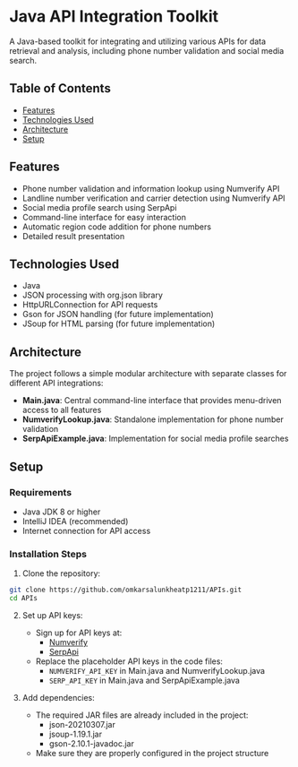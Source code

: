 # Java API Integration Toolkit

A Java-based toolkit for integrating and utilizing various APIs for data retrieval and analysis, including phone number validation and social media search.

## Table of Contents
- [Features](#features)
- [Technologies Used](#technologies-used)
- [Architecture](#architecture)
- [Setup](#setup)

## Features
- Phone number validation and information lookup using Numverify API
- Landline number verification and carrier detection using Numverify API
- Social media profile search using SerpApi
- Command-line interface for easy interaction
- Automatic region code addition for phone numbers
- Detailed result presentation

## Technologies Used
- Java
- JSON processing with org.json library
- HttpURLConnection for API requests
- Gson for JSON handling (for future implementation)
- JSoup for HTML parsing (for future implementation)

## Architecture
The project follows a simple modular architecture with separate classes for different API integrations:

- **Main.java**: Central command-line interface that provides menu-driven access to all features
- **NumverifyLookup.java**: Standalone implementation for phone number validation
- **SerpApiExample.java**: Implementation for social media profile searches

## Setup

### Requirements
- Java JDK 8 or higher
- IntelliJ IDEA (recommended)
- Internet connection for API access

### Installation Steps

1. Clone the repository:
```bash
git clone https://github.com/omkarsalunkheatp1211/APIs.git
cd APIs
```

2. Set up API keys:
   - Sign up for API keys at:
     - [Numverify](https://numverify.com/)
     - [SerpApi](https://serpapi.com/)
   - Replace the placeholder API keys in the code files:
     - `NUMVERIFY_API_KEY` in Main.java and NumverifyLookup.java
     - `SERP_API_KEY` in Main.java and SerpApiExample.java

4. Add dependencies:
   - The required JAR files are already included in the project:
     - json-20210307.jar
     - jsoup-1.19.1.jar
     - gson-2.10.1-javadoc.jar
   - Make sure they are properly configured in the project structure

